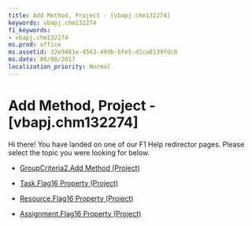 ```yaml
---
title: Add Method, Project - [vbapj.chm132274]
keywords: vbapj.chm132274
f1_keywords:
- vbapj.chm132274
ms.prod: office
ms.assetid: 32e9481e-4563-49db-bfe5-d1ca8139fdc0
ms.date: 06/08/2017
localization_priority: Normal
---
```



# Add Method, Project - [vbapj.chm132274]

Hi there! You have landed on one of our F1 Help redirector pages. Please select the topic you were looking for below.

- [GroupCriteria2.Add Method (Project)](http://msdn.microsoft.com/library/c10914c1-eda2-128e-0c5d-056ee51a9076%28Office.15%29.aspx)

- [Task.Flag16 Property (Project)](http://msdn.microsoft.com/library/67fe02a6-1aed-d589-c473-149d72e2a03c%28Office.15%29.aspx)

- [Resource.Flag16 Property (Project)](http://msdn.microsoft.com/library/5fa75173-8038-35be-ef8d-3f96e5ba377f%28Office.15%29.aspx)

- [Assignment.Flag16 Property (Project)](http://msdn.microsoft.com/library/fc4034ce-15b2-42fa-a292-453f5b2abacd%28Office.15%29.aspx)

